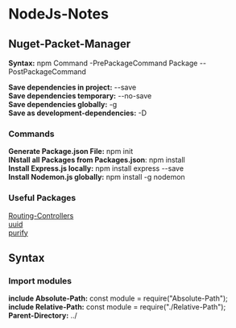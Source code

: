 # NodeJs-Notes


## Nuget-Packet-Manager

**Syntax:** npm Command -PrePackageCommand Package --PostPackageCommand  
  
**Save dependencies in project:** --save  
**Save dependencies temporary:** --no-save  
**Save dependencies globally:** -g  
**Save as development-dependencies:** -D  


### Commands

**Generate Package.json File:** npm init  
**INstall all Packages from Packages.json**: npm install  
**Install Express.js locally:** npm install express --save  
**Install Nodemon.js globally:** npm install -g nodemon  

### Useful Packages  
[Routing-Controllers](https://github.com/typestack/routing-controllers)  
[uuid](https://github.com/kelektiv/node-uuid)  
[purify](https://github.com/gigobyte/purify)  

## Syntax

### Import modules
**include Absolute-Path:** const module = require("Absolute-Path");  
**include Relative-Path:** const module = require("./Relative-Path");  
**Parent-Directory:** ../  

